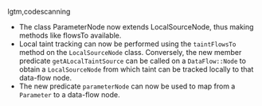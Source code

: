 lgtm,codescanning
* The class ParameterNode now extends LocalSourceNode, thus making methods like flowsTo available.
* Local taint tracking can now be performed using the `taintFlowsTo` method on the `LocalSourceNode` class. Conversely, the new member predicate `getALocalTaintSource` can be called on a `DataFlow::Node` to obtain a `LocalSourceNode` from which taint can be tracked locally to that data-flow node.
* The new predicate `parameterNode` can now be used to map from a `Parameter` to a data-flow node.
